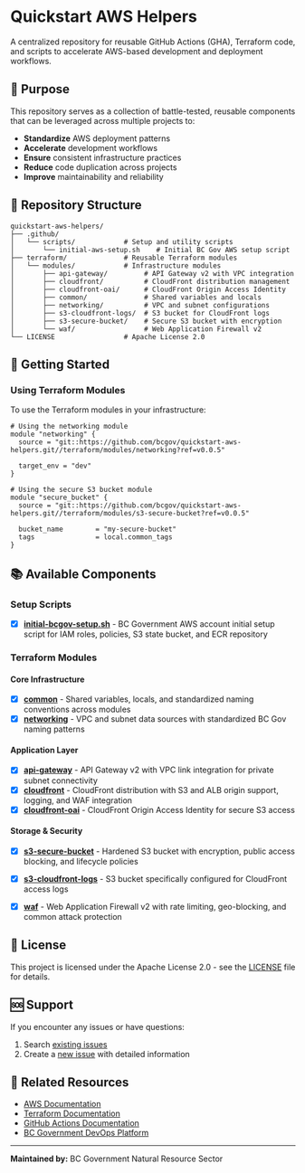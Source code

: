 # Quickstart AWS Helpers

A centralized repository for reusable GitHub Actions (GHA), Terraform code, and scripts to accelerate AWS-based development and deployment workflows.

## 🎯 Purpose

This repository serves as a collection of battle-tested, reusable components that can be leveraged across multiple projects to:

- **Standardize** AWS deployment patterns
- **Accelerate** development workflows
- **Ensure** consistent infrastructure practices
- **Reduce** code duplication across projects
- **Improve** maintainability and reliability

## 📁 Repository Structure

```
quickstart-aws-helpers/
├── .github/
│   └── scripts/            # Setup and utility scripts
│       └── initial-aws-setup.sh    # Initial BC Gov AWS setup script
├── terraform/              # Reusable Terraform modules
│   └── modules/            # Infrastructure modules
│       ├── api-gateway/         # API Gateway v2 with VPC integration
│       ├── cloudfront/          # CloudFront distribution management
│       ├── cloudfront-oai/      # CloudFront Origin Access Identity
│       ├── common/              # Shared variables and locals
│       ├── networking/          # VPC and subnet configurations
│       ├── s3-cloudfront-logs/  # S3 bucket for CloudFront logs
│       ├── s3-secure-bucket/    # Secure S3 bucket with encryption
│       └── waf/                 # Web Application Firewall v2
└── LICENSE                 # Apache License 2.0
```

## 🚀 Getting Started

### Using Terraform Modules

To use the Terraform modules in your infrastructure:

```hcl
# Using the networking module
module "networking" {
  source = "git::https://github.com/bcgov/quickstart-aws-helpers.git//terraform/modules/networking?ref=v0.0.5"
  
  target_env = "dev"
}

# Using the secure S3 bucket module
module "secure_bucket" {
  source = "git::https://github.com/bcgov/quickstart-aws-helpers.git//terraform/modules/s3-secure-bucket?ref=v0.0.5"
  
  bucket_name        = "my-secure-bucket"
  tags               = local.common_tags
}
```

## 📚 Available Components

### Setup Scripts
- [x] **[initial-bcgov-setup.sh](.github/scripts/initial-aws-setup.sh)** - BC Government AWS account initial setup script for IAM roles, policies, S3 state bucket, and ECR repository

### Terraform Modules
#### Core Infrastructure
- [x] **[common](terraform/modules/common/)** - Shared variables, locals, and standardized naming conventions across modules
- [x] **[networking](terraform/modules/networking/)** - VPC and subnet data sources with standardized BC Gov naming patterns

#### Application Layer
- [x] **[api-gateway](terraform/modules/api-gateway/)** - API Gateway v2 with VPC link integration for private subnet connectivity
- [x] **[cloudfront](terraform/modules/cloudfront/)** - CloudFront distribution with S3 and ALB origin support, logging, and WAF integration
- [x] **[cloudfront-oai](terraform/modules/cloudfront-oai/)** - CloudFront Origin Access Identity for secure S3 access

#### Storage & Security
- [x] **[s3-secure-bucket](terraform/modules/s3-secure-bucket/)** - Hardened S3 bucket with encryption, public access blocking, and lifecycle policies
- [x] **[s3-cloudfront-logs](terraform/modules/s3-cloudfront-logs/)** - S3 bucket specifically configured for CloudFront access logs
- [x] **[waf](terraform/modules/waf/)** - Web Application Firewall v2 with rate limiting, geo-blocking, and common attack protection


## 📄 License

This project is licensed under the Apache License 2.0 - see the [LICENSE](LICENSE) file for details.

## 🆘 Support

If you encounter any issues or have questions:

1. Search [existing issues](https://github.com/bcgov/quickstart-aws-helpers/issues)
2. Create a [new issue](https://github.com/bcgov/quickstart-aws-helpers/issues/new) with detailed information

## 🔗 Related Resources

- [AWS Documentation](https://docs.aws.amazon.com/)
- [Terraform Documentation](https://www.terraform.io/docs/)
- [GitHub Actions Documentation](https://docs.github.com/en/actions)
- [BC Government DevOps Platform](https://developer.gov.bc.ca/docs/default/component/public-cloud-techdocs/aws/)

---
**Maintained by:** BC Government Natural Resource Sector